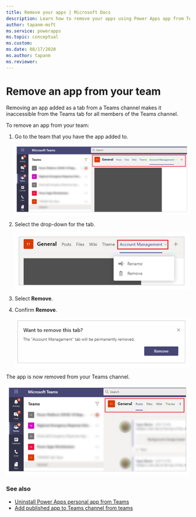 ```yaml
---
title: Remove your apps | Microsoft Docs
description: Learn how to remove your apps using Power Apps app from Teams.
author: tapanm-msft
ms.service: powerapps
ms.topic: conceptual
ms.custom: 
ms.date: 08/17/2020
ms.author: tapanm
ms.reviewer: 
---
```


# Remove an app from your team

Removing an app added as a tab from a Teams channel makes it inaccessible from the Teams tab for all members of the Teams channel.

To remove an app from your team:

1. Go to the team that you have the app added to.

    ![Team](media/remove-apps-1.png "Team")

2. Select the drop-down for the tab.

    ![Select tab](media/remove-app-2.png "Select tab")

3. Select **Remove**.

4. Confirm **Remove**.

    ![Confrm removal](media/remove-app-confirm.png "Confrm removal")

The app is now removed from your Teams channel.

![App removed](media/remove-app-3.png "App removed")

### See also

- [Uninstall Power Apps personal app from Teams](uninstall-personal-apps.md)
- [Add published app to Teams channel from teams](publish-and-share-apps.md#add-published-app-to-teams-channel-from-teams)
